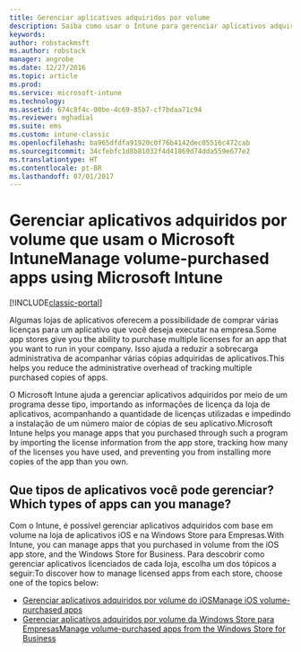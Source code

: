 ```yaml
---
title: Gerenciar aplicativos adquiridos por volume
description: Saiba como usar o Intune para gerenciar aplicativos adquiridos no volume de uma loja de aplicativos.
keywords: 
author: robstackmsft
ms.author: robstack
manager: angrobe
ms.date: 12/27/2016
ms.topic: article
ms.prod: 
ms.service: microsoft-intune
ms.technology: 
ms.assetid: 674c8f4c-00be-4c69-85b7-cf7bdaa71c94
ms.reviewer: mghadial
ms.suite: ems
ms.custom: intune-classic
ms.openlocfilehash: ba965dfdfa91920c0f76b4142dec05516c472cab
ms.sourcegitcommit: 34cfebfc1d8b81032f4d41869d74dda559e677e2
ms.translationtype: HT
ms.contentlocale: pt-BR
ms.lasthandoff: 07/01/2017
---
```

# <span data-ttu-id="91c40-103">Gerenciar aplicativos adquiridos por volume que usam o Microsoft Intune</span><span class="sxs-lookup"><span data-stu-id="91c40-103">Manage volume-purchased apps using Microsoft Intune</span></span>
<a id="manage-volume-purchased-apps-using-microsoft-intune" class="xliff"></a>

[!INCLUDE[classic-portal](../includes/classic-portal.md)]

<span data-ttu-id="91c40-104">Algumas lojas de aplicativos oferecem a possibilidade de comprar várias licenças para um aplicativo que você deseja executar na empresa.</span><span class="sxs-lookup"><span data-stu-id="91c40-104">Some app stores give you the ability to purchase multiple licenses for an app that you want to run in your company.</span></span> <span data-ttu-id="91c40-105">Isso ajuda a reduzir a sobrecarga administrativa de acompanhar várias cópias adquiridas de aplicativos.</span><span class="sxs-lookup"><span data-stu-id="91c40-105">This helps you reduce the administrative overhead of tracking multiple purchased copies of apps.</span></span>

<span data-ttu-id="91c40-106">O Microsoft Intune ajuda a gerenciar aplicativos adquiridos por meio de um programa desse tipo, importando as informações de licença da loja de aplicativos, acompanhando a quantidade de licenças utilizadas e impedindo a instalação de um número maior de cópias de seu aplicativo.</span><span class="sxs-lookup"><span data-stu-id="91c40-106">Microsoft Intune helps you manage apps that you purchased through such a program by importing the license information from the app store, tracking how many of the licenses you have used, and preventing you from installing more copies of the app than you own.</span></span>

## <span data-ttu-id="91c40-107">Que tipos de aplicativos você pode gerenciar?</span><span class="sxs-lookup"><span data-stu-id="91c40-107">Which types of apps can you manage?</span></span>
<a id="which-types-of-apps-can-you-manage" class="xliff"></a>

<span data-ttu-id="91c40-108">Com o Intune, é possível gerenciar aplicativos adquiridos com base em volume na loja de aplicativos iOS e na Windows Store para Empresas.</span><span class="sxs-lookup"><span data-stu-id="91c40-108">With Intune, you can manage apps that you purchased in volume from the iOS app store, and the Windows Store for Business.</span></span>
<span data-ttu-id="91c40-109">Para descobrir como gerenciar aplicativos licenciados de cada loja, escolha um dos tópicos a seguir:</span><span class="sxs-lookup"><span data-stu-id="91c40-109">To discover how to manage licensed apps from each store, choose one of the topics below:</span></span>

- [<span data-ttu-id="91c40-110">Gerenciar aplicativos adquiridos por volume do iOS</span><span class="sxs-lookup"><span data-stu-id="91c40-110">Manage iOS volume-purchased apps</span></span>](manage-ios-apps-you-purchased-through-a-volume-purchase-program-with-microsoft-intune.md)
- [<span data-ttu-id="91c40-111">Gerenciar aplicativos adquiridos por volume da Windows Store para Empresas</span><span class="sxs-lookup"><span data-stu-id="91c40-111">Manage volume-purchased apps from the Windows Store for Business</span></span>](manage-apps-you-purchased-from-the-windows-store-for-business-with-microsoft-intune.md)

